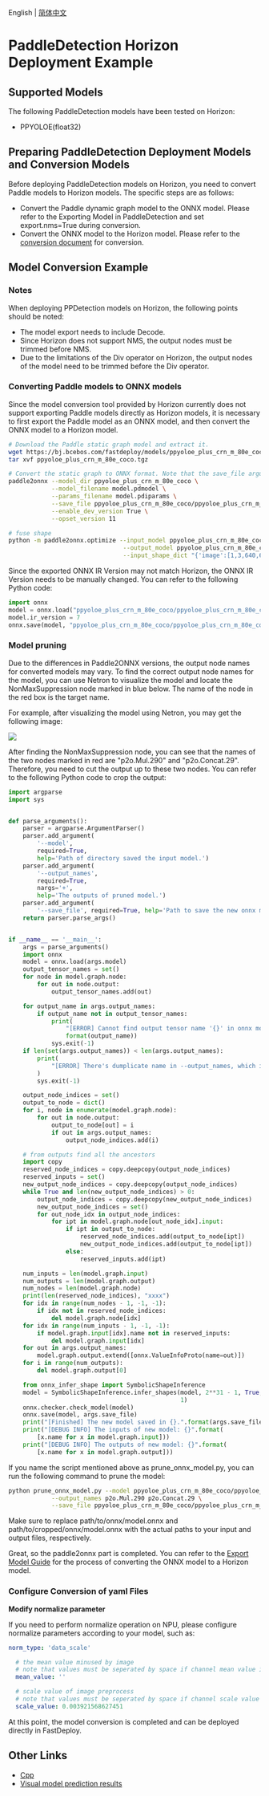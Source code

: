 English | [简体中文](./README_CN.md)
# PaddleDetection Horizon Deployment Example

## Supported Models
The following PaddleDetection models have been tested on Horizon:

- PPYOLOE(float32)


## Preparing PaddleDetection Deployment Models and Conversion Models
Before deploying PaddleDetection models on Horizon, you need to convert Paddle models to Horizon models. The specific steps are as follows:

* Convert the Paddle dynamic graph model to the ONNX model. Please refer to the Exporting Model in PaddleDetection and set export.nms=True during conversion.
* Convert the ONNX model to the Horizon model. Please refer to the [conversion document](../../../../../docs/en/faq/horizon/export.md) for conversion.

## Model Conversion Example
### Notes
When deploying PPDetection models on Horizon, the following points should be noted:

* The model export needs to include Decode.
* Since Horizon does not support NMS, the output nodes must be trimmed before NMS.
* Due to the limitations of the Div operator on Horizon, the output nodes of the model need to be trimmed before the Div operator.

### Converting Paddle models to ONNX models
Since the model conversion tool provided by Horizon currently does not support exporting Paddle models directly as Horizon models, it is necessary to first export the Paddle model as an ONNX model, and then convert the ONNX model to a Horizon model.

```bash
# Download the Paddle static graph model and extract it.
wget https://bj.bcebos.com/fastdeploy/models/ppyoloe_plus_crn_m_80e_coco.tgz
tar xvf ppyoloe_plus_crn_m_80e_coco.tgz

# Convert the static graph to ONNX format. Note that the save_file argument should match the name of the compressed model file.
paddle2onnx --model_dir ppyoloe_plus_crn_m_80e_coco \
            --model_filename model.pdmodel \
            --params_filename model.pdiparams \
            --save_file ppyoloe_plus_crn_m_80e_coco/ppyoloe_plus_crn_m_80e_coco.onnx \
            --enable_dev_version True \
            --opset_version 11

# fuse shape
python -m paddle2onnx.optimize --input_model ppyoloe_plus_crn_m_80e_coco/ppyoloe_plus_crn_m_80e_coco.onnx \
                                --output_model ppyoloe_plus_crn_m_80e_coco/ppyoloe_plus_crn_m_80e_coco.onnx \
                                --input_shape_dict "{'image':[1,3,640,640], 'scale_factor':[1,2]}"
```
Since the exported ONNX IR Version may not match Horizon, the ONNX IR Version needs to be manually changed. You can refer to the following Python code:
```python
import onnx
model = onnx.load("ppyoloe_plus_crn_m_80e_coco/ppyoloe_plus_crn_m_80e_coco.onnx")
model.ir_version = 7
onnx.save(model, "ppyoloe_plus_crn_m_80e_coco/ppyoloe_plus_crn_m_80e_coco.onnx")
```
### Model pruning

Due to the differences in Paddle2ONNX versions, the output node names for converted models may vary. To find the correct output node names for the model, you can use Netron to visualize the model and locate the NonMaxSuppression node marked in blue below. The name of the node in the red box is the target name.


For example, after visualizing the model using Netron, you may get the following image:


![](ppyoloe-onnx.png)

After finding the NonMaxSuppression node, you can see that the names of the two nodes marked in red are "p2o.Mul.290" and "p2o.Concat.29". Therefore, you need to cut the output up to these two nodes. You can refer to the following Python code to crop the output:

```python 
import argparse
import sys


def parse_arguments():
    parser = argparse.ArgumentParser()
    parser.add_argument(
        '--model',
        required=True,
        help='Path of directory saved the input model.')
    parser.add_argument(
        '--output_names',
        required=True,
        nargs='+',
        help='The outputs of pruned model.')
    parser.add_argument(
        '--save_file', required=True, help='Path to save the new onnx model.')
    return parser.parse_args()


if __name__ == '__main__':
    args = parse_arguments()
    import onnx
    model = onnx.load(args.model)
    output_tensor_names = set()
    for node in model.graph.node:
        for out in node.output:
            output_tensor_names.add(out)

    for output_name in args.output_names:
        if output_name not in output_tensor_names:
            print(
                "[ERROR] Cannot find output tensor name '{}' in onnx model graph.".
                format(output_name))
            sys.exit(-1)
    if len(set(args.output_names)) < len(args.output_names):
        print(
            "[ERROR] There's dumplicate name in --output_names, which is not allowed."
        )
        sys.exit(-1)

    output_node_indices = set()
    output_to_node = dict()
    for i, node in enumerate(model.graph.node):
        for out in node.output:
            output_to_node[out] = i
            if out in args.output_names:
                output_node_indices.add(i)

    # from outputs find all the ancestors
    import copy
    reserved_node_indices = copy.deepcopy(output_node_indices)
    reserved_inputs = set()
    new_output_node_indices = copy.deepcopy(output_node_indices)
    while True and len(new_output_node_indices) > 0:
        output_node_indices = copy.deepcopy(new_output_node_indices)
        new_output_node_indices = set()
        for out_node_idx in output_node_indices:
            for ipt in model.graph.node[out_node_idx].input:
                if ipt in output_to_node:
                    reserved_node_indices.add(output_to_node[ipt])
                    new_output_node_indices.add(output_to_node[ipt])
                else:
                    reserved_inputs.add(ipt)

    num_inputs = len(model.graph.input)
    num_outputs = len(model.graph.output)
    num_nodes = len(model.graph.node)
    print(len(reserved_node_indices), "xxxx")
    for idx in range(num_nodes - 1, -1, -1):
        if idx not in reserved_node_indices:
            del model.graph.node[idx]
    for idx in range(num_inputs - 1, -1, -1):
        if model.graph.input[idx].name not in reserved_inputs:
            del model.graph.input[idx]
    for out in args.output_names:
        model.graph.output.extend([onnx.ValueInfoProto(name=out)])
    for i in range(num_outputs):
        del model.graph.output[0]

    from onnx_infer_shape import SymbolicShapeInference
    model = SymbolicShapeInference.infer_shapes(model, 2**31 - 1, True, False,
                                                1)
    onnx.checker.check_model(model)
    onnx.save(model, args.save_file)
    print("[Finished] The new model saved in {}.".format(args.save_file))
    print("[DEBUG INFO] The inputs of new model: {}".format(
        [x.name for x in model.graph.input]))
    print("[DEBUG INFO] The outputs of new model: {}".format(
        [x.name for x in model.graph.output]))

```
If you name the script mentioned above as prune_onnx_model.py, you can run the following command to prune the model:

```bash
python prune_onnx_model.py --model ppyoloe_plus_crn_m_80e_coco/ppyoloe_plus_crn_m_80e_coco.onnx \
            --output_names p2o.Mul.290 p2o.Concat.29 \
            --save_file ppyoloe_plus_crn_m_80e_coco/ppyoloe_plus_crn_m_80e_coco_cut.onnx
```

Make sure to replace path/to/onnx/model.onnx and path/to/cropped/onnx/model.onnx with the actual paths to your input and output files, respectively.

Great, so the paddle2onnx part is completed. You can refer to the [Export Model Guide](../../../../../docs/en/faq/horizon/export.md) for the process of converting the ONNX model to a Horizon model.


### Configure Conversion of yaml Files


**Modify normalize parameter**

If you need to perform normalize operation on NPU, please configure normalize parameters according to your model, such as:



```yaml
norm_type: 'data_scale'

  # the mean value minused by image
  # note that values must be seperated by space if channel mean value is used
  mean_value: ''

  # scale value of image preprocess
  # note that values must be seperated by space if channel scale value is used
  scale_value: 0.003921568627451
```

At this point, the model conversion is completed and can be deployed directly in FastDeploy.


## Other Links

- [Cpp](./cpp)
- [Visual model prediction results](../../../../../docs/api/vision_results/)